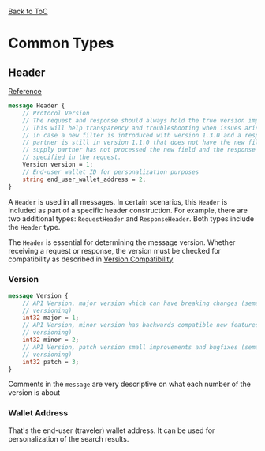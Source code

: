 [Back to ToC](https://github.com/gnout/MessengerProtocolDocumentation/blob/main/Documentation.md)

# Common Types

## Header

[Reference](https://buf.build/chain4travel/camino-messenger-protocol/docs/eea07d77749c4d28a05e0ac581fa3c7c:cmp.types.v1alpha#cmp.types.v1alpha.Header)

```protoBuf
message Header {
	// Protocol Version
	// The request and response should always hold the true version implemented.
	// This will help transparency and troubleshooting when issues arise. For example
	// in case a new filter is introduced with version 1.3.0 and a response by a supply
	// partner is still in version 1.1.0 that does not have the new filter. Obviously the
	// supply partner has not processed the new field and the response is not filtered as
	// specified in the request.
	Version version = 1;
	// End-user wallet ID for personalization purposes
	string end_user_wallet_address = 2;
}
```

A `Header` is used in all messages. In certain scenarios, this `Header` is included as part of a specific header construction. For example, there are two additional types: `RequestHeader` and `ResponseHeader`. Both types include the `Header` type.

The `Header` is essential for determining the message version. Whether receiving a request or response, the version must be checked for compatibility as described in [Version Compatibility](https://github.com/gnout/MessengerProtocolDocumentation/blob/main/Architecture/Architecture%20and%20Operation.md#version-compatibility)

### Version

```protoBuf
message Version {
	// API Version, major version which can have breaking changes (semantic
	// versioning)
	int32 major = 1;
	// API Version, minor version has backwards compatible new features (semantic
	// versioning)
	int32 minor = 2;
	// API Version, patch version small improvements and bugfixes (semantic
	// versioning)
	int32 patch = 3;
}
```

Comments in the `message` are very descriptive on what each number of the version is about

### Wallet Address

That's the end-user (traveler) wallet address. It can be used for personalization of the search results.